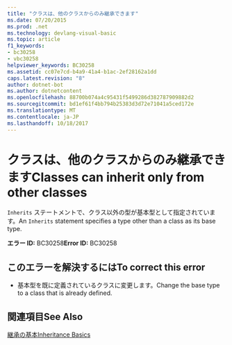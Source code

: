 ```yaml
---
title: "クラスは、他のクラスからのみ継承できます"
ms.date: 07/20/2015
ms.prod: .net
ms.technology: devlang-visual-basic
ms.topic: article
f1_keywords:
- bc30258
- vbc30258
helpviewer_keywords: BC30258
ms.assetid: cc07e7cd-b4a9-41a4-b1ac-2ef28162a1dd
caps.latest.revision: "8"
author: dotnet-bot
ms.author: dotnetcontent
ms.openlocfilehash: 88700b074a4c95431f5499286d382787909882d2
ms.sourcegitcommit: bd1ef61f4bb794b25383d3d72e71041a5ced172e
ms.translationtype: MT
ms.contentlocale: ja-JP
ms.lasthandoff: 10/18/2017
---
```

# <a name="classes-can-inherit-only-from-other-classes"></a><span data-ttu-id="cdc03-102">クラスは、他のクラスからのみ継承できます</span><span class="sxs-lookup"><span data-stu-id="cdc03-102">Classes can inherit only from other classes</span></span>
<span data-ttu-id="cdc03-103">`Inherits` ステートメントで、クラス以外の型が基本型として指定されています。</span><span class="sxs-lookup"><span data-stu-id="cdc03-103">An `Inherits` statement specifies a type other than a class as its base type.</span></span>  
  
 <span data-ttu-id="cdc03-104">**エラー ID:** BC30258</span><span class="sxs-lookup"><span data-stu-id="cdc03-104">**Error ID:** BC30258</span></span>  
  
## <a name="to-correct-this-error"></a><span data-ttu-id="cdc03-105">このエラーを解決するには</span><span class="sxs-lookup"><span data-stu-id="cdc03-105">To correct this error</span></span>  
  
-   <span data-ttu-id="cdc03-106">基本型を既に定義されているクラスに変更します。</span><span class="sxs-lookup"><span data-stu-id="cdc03-106">Change the base type to a class that is already defined.</span></span>  
  
## <a name="see-also"></a><span data-ttu-id="cdc03-107">関連項目</span><span class="sxs-lookup"><span data-stu-id="cdc03-107">See Also</span></span>  
 [<span data-ttu-id="cdc03-108">継承の基本</span><span class="sxs-lookup"><span data-stu-id="cdc03-108">Inheritance Basics</span></span>](../../visual-basic/programming-guide/language-features/objects-and-classes/inheritance-basics.md)

